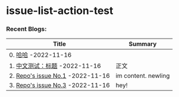 # issue-list-action-test

### Recent Blogs:
<!--START_SECTION:blog-->
| Title | Summary |
| ------ | ------ |
| 0. [哈哈](https://github.com/Bpazy/issue-list-action-test/issues/5) -2022-11-16 |  |
| 1. [中文测试：标题](https://github.com/Bpazy/issue-list-action-test/issues/4) -2022-11-16 | 正文 |
| 2. [Repo's issue No.1](https://github.com/Bpazy/issue-list-action-test/issues/1) -2022-11-16 | im content.  newling |
| 3. [Repo's issue No.3](https://github.com/Bpazy/issue-list-action-test/issues/3) -2022-11-16 | hey! |
<!--END_SECTION:blog-->


